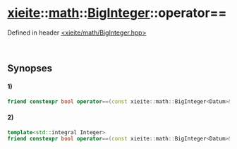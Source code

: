 # [xieite](../../xieite.md)\:\:[math](../../math.md)\:\:[BigInteger<Datum>](../BigInteger.md)\:\:operator==
Defined in header [<xieite/math/BigInteger.hpp>](../../../include/xieite/math/BigInteger.hpp)

&nbsp;

## Synopses
#### 1)
```cpp
friend constexpr bool operator==(const xieite::math::BigInteger<Datum>& leftComparand, const xieite::math::BigInteger<Datum>& rightComparand) noexcept;
```
#### 2)
```cpp
template<std::integral Integer>
friend constexpr bool operator==(const xieite::math::BigInteger<Datum>& leftComparand, const Integer rightComparand) noexcept;
```
